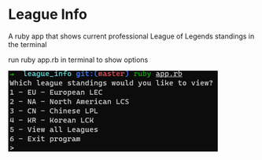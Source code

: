 # League Info
A ruby app that shows current professional League of Legends standings in the terminal

run ruby app.rb in terminal to show options

![Alt text](/demo1.png?raw=true "Demo")
